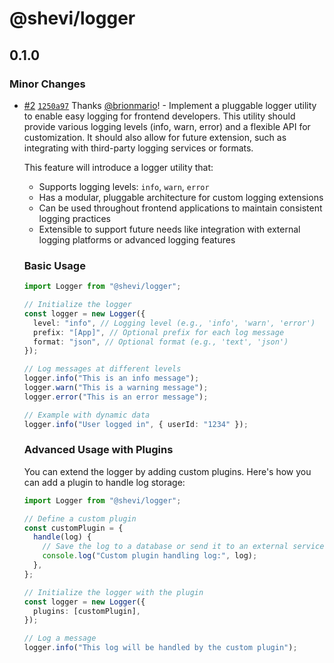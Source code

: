 # @shevi/logger

## 0.1.0

### Minor Changes

- [#2](https://github.com/brionmario/shevi-toolchain/pull/2) [`1250a97`](https://github.com/brionmario/shevi-toolchain/commit/1250a97227325325d32b4eaaabef920bf3e189a7) Thanks [@brionmario](https://github.com/brionmario)! - Implement a pluggable logger utility to enable easy logging for frontend developers. This utility should provide various logging levels (info, warn, error) and a flexible API for customization. It should also allow for future extension, such as integrating with third-party logging services or formats.

  This feature will introduce a logger utility that:

  - Supports logging levels: `info`, `warn`, `error`
  - Has a modular, pluggable architecture for custom logging extensions
  - Can be used throughout frontend applications to maintain consistent logging practices
  - Extensible to support future needs like integration with external logging platforms or advanced logging features

  ### Basic Usage

  ```ts
  import Logger from "@shevi/logger";

  // Initialize the logger
  const logger = new Logger({
    level: "info", // Logging level (e.g., 'info', 'warn', 'error')
    prefix: "[App]", // Optional prefix for each log message
    format: "json", // Optional format (e.g., 'text', 'json')
  });

  // Log messages at different levels
  logger.info("This is an info message");
  logger.warn("This is a warning message");
  logger.error("This is an error message");

  // Example with dynamic data
  logger.info("User logged in", { userId: "1234" });
  ```

  ### Advanced Usage with Plugins

  You can extend the logger by adding custom plugins. Here's how you can add a plugin to handle log storage:

  ```ts
  import Logger from "@shevi/logger";

  // Define a custom plugin
  const customPlugin = {
    handle(log) {
      // Save the log to a database or send it to an external service
      console.log("Custom plugin handling log:", log);
    },
  };

  // Initialize the logger with the plugin
  const logger = new Logger({
    plugins: [customPlugin],
  });

  // Log a message
  logger.info("This log will be handled by the custom plugin");
  ```
